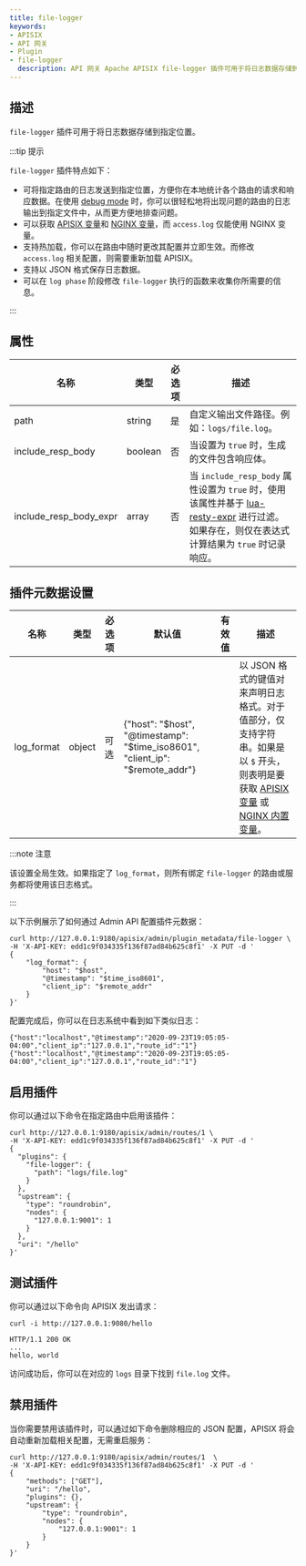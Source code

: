 ```yaml
---
title: file-logger
keywords:
- APISIX
- API 网关
- Plugin
- file-logger
  description: API 网关 Apache APISIX file-logger 插件可用于将日志数据存储到指定位置。
---
```


<!--
#
# Licensed to the Apache Software Foundation (ASF) under one or more
# contributor license agreements.  See the NOTICE file distributed with
# this work for additional information regarding copyright ownership.
# The ASF licenses this file to You under the Apache License, Version 2.0
# (the "License"); you may not use this file except in compliance with
# the License.  You may obtain a copy of the License at
#
#     http://www.apache.org/licenses/LICENSE-2.0
#
# Unless required by applicable law or agreed to in writing, software
# distributed under the License is distributed on an "AS IS" BASIS,
# WITHOUT WARRANTIES OR CONDITIONS OF ANY KIND, either express or implied.
# See the License for the specific language governing permissions and
# limitations under the License.
#
-->

## 描述

`file-logger` 插件可用于将日志数据存储到指定位置。

:::tip 提示

`file-logger` 插件特点如下：

- 可将指定路由的日志发送到指定位置，方便你在本地统计各个路由的请求和响应数据。在使用 [debug mode](../../../en/latest/debug-mode.md) 时，你可以很轻松地将出现问题的路由的日志输出到指定文件中，从而更方便地排查问题。
- 可以获取 [APISIX 变量](../../../en/latest/apisix-variable.md)和 [NGINX 变量](http://nginx.org/en/docs/varindex.html)，而 `access.log` 仅能使用 NGINX 变量。
- 支持热加载，你可以在路由中随时更改其配置并立即生效。而修改 `access.log` 相关配置，则需要重新加载 APISIX。
- 支持以 JSON 格式保存日志数据。
- 可以在 `log phase` 阶段修改 `file-logger` 执行的函数来收集你所需要的信息。

:::

## 属性

| 名称             | 类型     | 必选项 | 描述                                             |
| ---------------- | ------- | ------ | ------------------------------------------------ |
| path             | string  | 是     | 自定义输出文件路径。例如：`logs/file.log`。        |
| include_resp_body      | boolean | 否     | 当设置为 `true` 时，生成的文件包含响应体。                                                                                               |
| include_resp_body_expr | array   | 否     | 当 `include_resp_body` 属性设置为 `true` 时，使用该属性并基于 [lua-resty-expr](https://github.com/api7/lua-resty-expr) 进行过滤。 如果存在，则仅在表达式计算结果为 `true` 时记录响应。       |

## 插件元数据设置

| 名称             | 类型    | 必选项 | 默认值        | 有效值  | 描述                                             |
| ---------------- | ------- | ------ | ------------- | ------- | ------------------------------------------------ |
| log_format       | object  | 可选   | {"host": "$host", "@timestamp": "$time_iso8601", "client_ip": "$remote_addr"} |         | 以 JSON 格式的键值对来声明日志格式。对于值部分，仅支持字符串。如果是以 `$` 开头，则表明是要获取 [APISIX 变量](../../../en/latest/apisix-variable.md) 或 [NGINX 内置变量](http://nginx.org/en/docs/varindex.html)。 |

:::note 注意

该设置全局生效。如果指定了 `log_format`，则所有绑定 `file-logger` 的路由或服务都将使用该日志格式。

:::

以下示例展示了如何通过 Admin API 配置插件元数据：

```shell
curl http://127.0.0.1:9180/apisix/admin/plugin_metadata/file-logger \
-H 'X-API-KEY: edd1c9f034335f136f87ad84b625c8f1' -X PUT -d '
{
    "log_format": {
        "host": "$host",
        "@timestamp": "$time_iso8601",
        "client_ip": "$remote_addr"
    }
}'
```

配置完成后，你可以在日志系统中看到如下类似日志：

```shell
{"host":"localhost","@timestamp":"2020-09-23T19:05:05-04:00","client_ip":"127.0.0.1","route_id":"1"}
{"host":"localhost","@timestamp":"2020-09-23T19:05:05-04:00","client_ip":"127.0.0.1","route_id":"1"}
```

## 启用插件

你可以通过以下命令在指定路由中启用该插件：

```shell
curl http://127.0.0.1:9180/apisix/admin/routes/1 \
-H 'X-API-KEY: edd1c9f034335f136f87ad84b625c8f1' -X PUT -d '
{
  "plugins": {
    "file-logger": {
      "path": "logs/file.log"
    }
  },
  "upstream": {
    "type": "roundrobin",
    "nodes": {
      "127.0.0.1:9001": 1
    }
  },
  "uri": "/hello"
}'
```

## 测试插件

你可以通过以下命令向 APISIX 发出请求：

```shell
curl -i http://127.0.0.1:9080/hello
```

```
HTTP/1.1 200 OK
...
hello, world
```

访问成功后，你可以在对应的 `logs` 目录下找到 `file.log` 文件。

## 禁用插件

当你需要禁用该插件时，可以通过如下命令删除相应的 JSON 配置，APISIX 将会自动重新加载相关配置，无需重启服务：

```shell
curl http://127.0.0.1:9180/apisix/admin/routes/1  \
-H 'X-API-KEY: edd1c9f034335f136f87ad84b625c8f1' -X PUT -d '
{
    "methods": ["GET"],
    "uri": "/hello",
    "plugins": {},
    "upstream": {
        "type": "roundrobin",
        "nodes": {
            "127.0.0.1:9001": 1
        }
    }
}'
```
